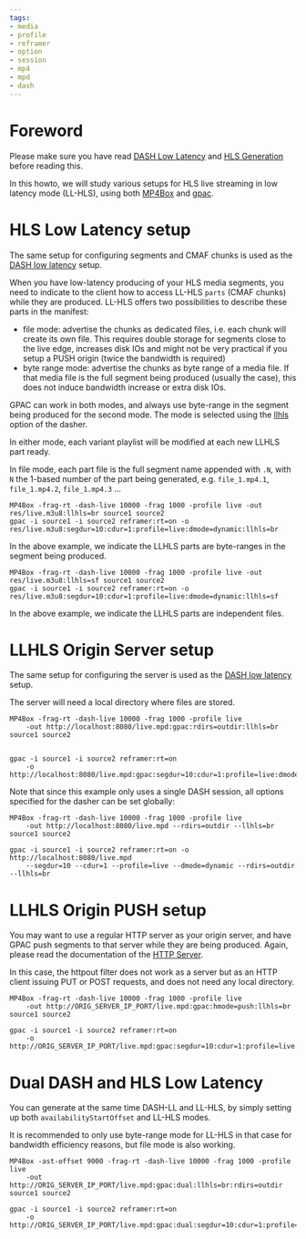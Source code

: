 ```yaml
---
tags:
- media
- profile
- reframer
- option
- session
- mp4
- mpd
- dash
---
```


# Foreword
Please make sure you have read [DASH Low Latency](LL-DASH) and [HLS Generation](hls) before reading this. 

In this howto, we will study various setups for HLS live streaming in low latency mode (LL-HLS), using both [MP4Box](MP4Box) and [gpac](gpac_general).


# HLS Low Latency setup

The same setup for configuring segments and CMAF chunks is used as the [DASH low latency](LL-DASH#dash-low-latency-setup) setup.

When you have low-latency producing of your HLS media segments, you need to indicate to the client how to access LL-HLS `parts` (CMAF chunks) while they are produced. LL-HLS offers two possibilities to describe these parts in the manifest:

- file mode: advertise the chunks as dedicated files, i.e. each chunk will create its own file. This requires double storage for segments close to the live edge, increases disk IOs and might not be very practical if you setup a PUSH origin (twice the bandwidth is required)
- byte range mode: advertise the chunks as byte range of a media file. If that media file is the full segment being produced (usually the case), this does not induce bandwidth increase or extra disk IOs.
  
GPAC can work in both modes, and always use byte-range in the segment being produced for the second mode.
The mode is selected using the [llhls](dasher#llhls) option of the dasher.

In either mode, each variant playlist will be modified at each new LLHLS part ready.

In file mode, each part file is the full segment name appended with `.N`, with `N` the 1-based number of the part being generated, e.g. `file_1.mp4.1`,  `file_1.mp4.2`,  `file_1.mp4.3` ...  
  
```
MP4Box -frag-rt -dash-live 10000 -frag 1000 -profile live -out res/live.m3u8:llhls=br source1 source2
gpac -i source1 -i source2 reframer:rt=on -o res/live.m3u8:segdur=10:cdur=1:profile=live:dmode=dynamic:llhls=br
```

In the above example, we indicate the LLHLS parts are byte-ranges in the segment being produced. 

```
MP4Box -frag-rt -dash-live 10000 -frag 1000 -profile live -out res/live.m3u8:llhls=sf source1 source2
gpac -i source1 -i source2 reframer:rt=on -o res/live.m3u8:segdur=10:cdur=1:profile=live:dmode=dynamic:llhls=sf
```

In the above example, we indicate the LLHLS parts are independent files. 



# LLHLS Origin Server setup

The same setup for configuring the server is used as the [DASH low latency](LL-DASH#dash-origin-server-setup) setup.

The server will need a local directory where files are stored.


```
MP4Box -frag-rt -dash-live 10000 -frag 1000 -profile live 
	-out http://localhost:8080/live.mpd:gpac:rdirs=outdir:llhls=br source1 source2


gpac -i source1 -i source2 reframer:rt=on
	-o http://localhost:8080/live.mpd:gpac:segdur=10:cdur=1:profile=live:dmode=dynamic:rdirs=outdir:llhls=br
```

Note that since this example only uses a single DASH session, all options specified for the dasher can be set globally:
```
MP4Box -frag-rt -dash-live 10000 -frag 1000 -profile live
	-out http://localhost:8080/live.mpd --rdirs=outdir --llhls=br source1 source2

gpac -i source1 -i source2 reframer:rt=on -o http://localhost:8080/live.mpd
	--segdur=10 --cdur=1 --profile=live --dmode=dynamic --rdirs=outdir --llhls=br
```


# LLHLS Origin PUSH setup

You may want to use a regular HTTP server as your origin server, and have GPAC push segments to that server while they are being produced. Again, please read the documentation of the [HTTP Server](httpout).

In this case, the httpout filter does not work as a server but as an HTTP client issuing PUT or POST requests, and does not need any local directory.


```
MP4Box -frag-rt -dash-live 10000 -frag 1000 -profile live
	-out http://ORIG_SERVER_IP_PORT/live.mpd:gpac:hmode=push:llhls=br source1 source2

gpac -i source1 -i source2 reframer:rt=on
	-o http://ORIG_SERVER_IP_PORT/live.mpd:gpac:segdur=10:cdur=1:profile=live:dmode=dynamic:hmode=push:llhls=br
```


# Dual DASH and HLS Low Latency

You can generate at the same time DASH-LL and LL-HLS, by simply setting up both `availabilityStartOffset` and LL-HLS modes. 

It is recommended to only use byte-range mode for LL-HLS in that case for bandwidth efficiency reasons, but file mode is also working.


```
MP4Box -ast-offset 9000 -frag-rt -dash-live 10000 -frag 1000 -profile live
	-out http://ORIG_SERVER_IP_PORT/live.mpd:gpac:dual:llhls=br:rdirs=outdir source1 source2

gpac -i source1 -i source2 reframer:rt=on
	-o http://ORIG_SERVER_IP_PORT/live.mpd:gpac:dual:segdur=10:cdur=1:profile=live:dmode=dynamic:hmode=push:llhls=br:asto=9:rdirs=outdir
```


